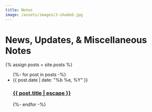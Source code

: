 ```yaml
---
title: Notes
image: /assets/images/J-shaded.jpg
---
```

# News, Updates, & Miscellaneous Notes

{% assign posts = site.posts %}

<ul class="post-list">
{%- for post in posts -%}
<li>
<span class="post-meta">{{ post.date | date: "%b %e, %Y" }}</span>
<h3><a class="post-link" href="{{ post.url | relative_url }}">{{ post.title | escape }}</a></h3>
</li>
{%- endfor -%}
</ul>
